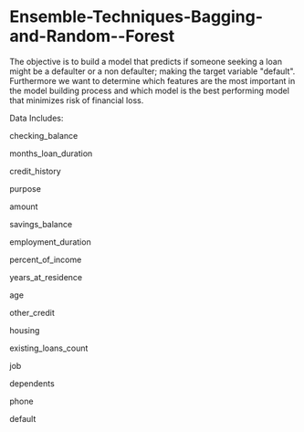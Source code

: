 # Ensemble-Techniques-Bagging-and-Random--Forest

The objective is to build a model that predicts if someone seeking a loan might be a defaulter or a non defaulter; making the target variable "default". Furthermore we want to determine which features are the most important in the model building process and which model is the best performing model that minimizes risk of financial loss.

Data Includes:

checking_balance

months_loan_duration

credit_history

purpose

amount

savings_balance

employment_duration

percent_of_income

years_at_residence

age

other_credit

housing

existing_loans_count

job

dependents

phone

default
